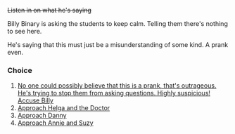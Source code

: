 ~~Listen in on what he's saying~~

Billy Binary is asking the students to keep calm. Telling them there's nothing to see here.

He's saying that this must just be a misunderstanding of some kind. A prank even.

### Choice

1. [No one could possibly believe that this is a prank, that's outrageous. He's trying to stop them from asking questions. Highly suspicious! Accuse Billy](5c.md)
1. [Approach Helga and the Doctor](3a.md)
1. [Approach Danny](3c.md)
1. [Approach Annie and Suzy](3d.md)
